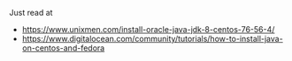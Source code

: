 Just read at
- https://www.unixmen.com/install-oracle-java-jdk-8-centos-76-56-4/
- https://www.digitalocean.com/community/tutorials/how-to-install-java-on-centos-and-fedora

